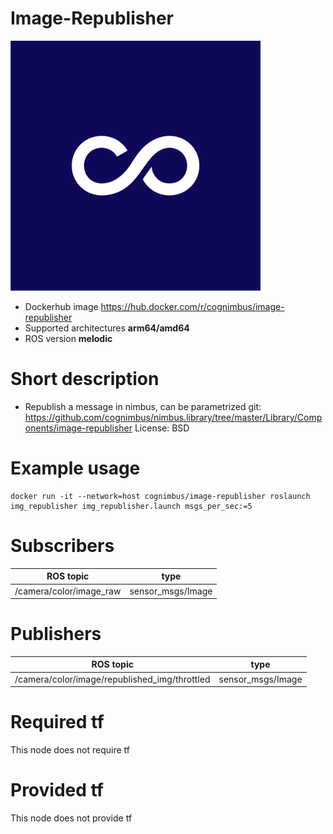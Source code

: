 # Image-Republisher

<img src="./image-republisher/Cogniteam_CMYK_Social_white_on_aubergine.jpg" alt="image-republisher" width="400"/>

* Dockerhub image https://hub.docker.com/r/cognimbus/image-republisher
* Supported architectures <b>arm64/amd64</b>
* ROS version <b>melodic
</b>

# Short description
* Republish a message in nimbus, can be parametrized
git: https://github.com/cognimbus/nimbus.library/tree/master/Library/Components/image-republisher
License: BSD

# Example usage
```
docker run -it --network=host cognimbus/image-republisher roslaunch img_republisher img_republisher.launch msgs_per_sec:=5
```

# Subscribers
ROS topic | type
--- | ---
/camera/color/image_raw | sensor_msgs/Image


# Publishers
ROS topic | type
--- | ---
/camera/color/image/republished_img/throttled | sensor_msgs/Image


# Required tf
This node does not require tf


# Provided tf
This node does not provide tf


